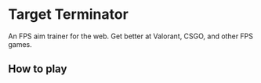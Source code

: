 # Target Terminator

An FPS aim trainer for the web. Get better at Valorant, CSGO, and other FPS games.

## How to play

## 